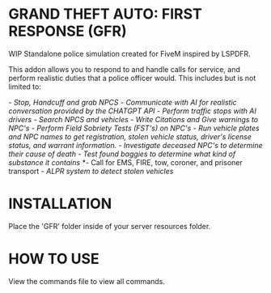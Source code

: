 # GRAND THEFT AUTO: FIRST RESPONSE (GFR)

WIP Standalone police simulation created for FiveM inspired by LSPDFR.

This addon allows you to respond to and handle calls for service, and perform realistic duties that a police officer would. This includes but is not limited to:

*- Stop, Handcuff and  grab NPCS*
*- Communicate with AI for realistic conversation provided by the CHATGPT API*
*- Perform traffic stops with AI drivers*
*- Search NPCS and vehicles*
*- Write Citations and Give warnings to NPC's*
*- Perform Field Sobriety Tests (FST's) on NPC's*
*- Run vehicle plates and NPC names to get registration, stolen vehicle status, driver's license status, and warrant information.*
*- Investigate deceased NPC's to determine their cause of death*
*- Test found baggies to determine what kind of substance it contains*
*- Call for EMS, FIRE, tow, coroner, and prisoner transport
*- ALPR system to detect stolen vehicles*

# INSTALLATION

Place the 'GFR' folder inside of your server resources folder.

# HOW TO USE

View the commands file to view all commands.
